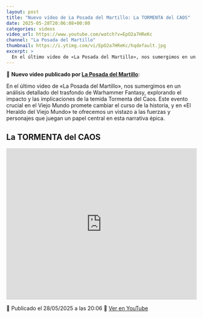 ```yaml
---
layout: post
title: "Nuevo vídeo de La Posada del Martillo: La TORMENTA del CAOS"
date: 2025-05-28T20:06:08+00:00
categories: videos
video_url: https://www.youtube.com/watch?v=EpO2a7HReKc
channel: "La Posada del Martillo"
thumbnail: https://i.ytimg.com/vi/EpO2a7HReKc/hqdefault.jpg
excerpt: >
  En el último video de «La Posada del Martillo», nos sumergimos en un análisis detallado del trasfondo de Warhammer Fantasy, explorando el impacto y las implicaciones de la temida Tormenta del Caos. Este evento crucial en el Viejo Mundo promete cambiar el curso de la historia, y en «El Heraldo del Viejo Mundo» te ofrecemos un vistazo a las fuerzas y personajes que juegan un papel central en esta narrativa épica.
---
```


🎥 **Nuevo vídeo publicado por [La Posada del Martillo](https://www.youtube.com/channel/UCuRsk2Iq9PZoC3XPLAPePEQ)**:

En el último video de «La Posada del Martillo», nos sumergimos en un análisis detallado del trasfondo de Warhammer Fantasy, explorando el impacto y las implicaciones de la temida Tormenta del Caos. Este evento crucial en el Viejo Mundo promete cambiar el curso de la historia, y en «El Heraldo del Viejo Mundo» te ofrecemos un vistazo a las fuerzas y personajes que juegan un papel central en esta narrativa épica.

## La TORMENTA del CAOS

<iframe width="100%" height="400" src="https://www.youtube.com/embed/EpO2a7HReKc" frameborder="0" allowfullscreen></iframe>

📅 Publicado el 28/05/2025 a las 20:06
🔗 [Ver en YouTube](https://www.youtube.com/watch?v=EpO2a7HReKc)
